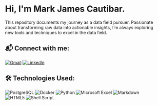 # Hi, I'm Mark James Cautibar.

This repository documents my journey as a data field pursuer. Passionate about transforming raw data into actionable insights, I’m always exploring new tools and techniques to excel in the data field.

## 📬 Connect with me:

[![Gmail](https://img.shields.io/badge/-Gmail-D14836?style=for-the-badge&logo=Gmail&logoColor=white)](mailto:your-email@gmail.com)
[![LinkedIn](https://img.shields.io/badge/-LinkedIn-0077B5?style=for-the-badge&logo=LinkedIn&logoColor=white)](https://www.linkedin.com/in/your-linkedin-profile)

## 🛠️ Technologies Used:

![PostgreSQL](https://img.shields.io/badge/-PostgreSQL-336791?style=flat-square&logo=PostgreSQL&logoColor=white)
![Docker](https://img.shields.io/badge/-Docker-2496ED?style=flat-square&logo=Docker&logoColor=white)
![Python](https://img.shields.io/badge/-Python-3776AB?style=flat-square&logo=Python&logoColor=white)
![Microsoft Excel](https://img.shields.io/badge/-Microsoft%20Excel-217346?style=flat-square&logo=Microsoft%20Excel&logoColor=white)
![Markdown](https://img.shields.io/badge/-Markdown-000000?style=flat-square&logo=Markdown&logoColor=white)
![HTML5](https://img.shields.io/badge/-HTML5-E34F26?style=flat-square&logo=HTML5&logoColor=white)
![Shell Script](https://img.shields.io/badge/-Shell_Script-4EAA25?style=flat-square&logo=GNU-Bash&logoColor=white)
